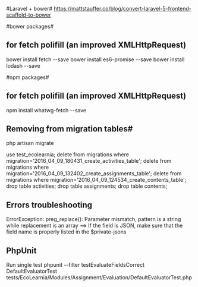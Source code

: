 
#Laravel + bower#
https://mattstauffer.co/blog/convert-laravel-5-frontend-scaffold-to-bower

#bower packages#
## for fetch polifill (an improved XMLHttpRequest)
bower install fetch --save
bower install es6-promise --save
bower install lodash --save

#npm packages#
## for fetch polifill (an improved XMLHttpRequest)
npm install whatwg-fetch --save

## Removing from migration tables#
php artisan migrate

use test_ecolearnia;
delete from migrations where migration='2016_04_09_180431_create_activities_table';
delete from migrations where migration='2016_04_09_132402_create_assignments_table';
delete from migrations where migration='2016_04_09_124534_create_contents_table';
drop table activities;
drop table assignments;
drop table contents;


## Errors troubleshooting ##
ErrorException: preg_replace(): Parameter mismatch, pattern is a string while replacement is an array
==> If the field is JSON, make sure that the field name is properly listed in the $private-jsons


## PhpUnit ##
Run single test
phpunit --filter testEvaluateFieldsCorrect  DefaultEvaluatorTest tests/EcoLearnia/Modules/Assignment/Evaluation/DefaultEvaluatorTest.php
